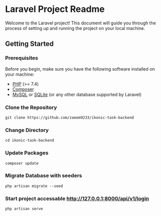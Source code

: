 # Laravel Project Readme

Welcome to the Laravel project! This document will guide you through the process of setting up and running the project on your local machine.

## Getting Started

### Prerequisites

Before you begin, make sure you have the following software installed on your machine:

- [PHP](https://www.php.net/) (>= 7.4)
- [Composer](https://getcomposer.org/)
- [MySQL](https://www.mysql.com/) or [SQLite](https://www.sqlite.org/) (or any other database supported by Laravel)

### Clone the Repository

```
git clone https://github.com/zaeem9233/ikonic-task-backend
```

### Change Directory
```
cd ikonic-task-backend
```

### Update Packages
```
composer update
```

### Migrate Database with seeders
```
php artisan migrate --seed
```

### Start project accessable http://127.0.0.1:8000/api/v1/login
```
php artisan serve
```